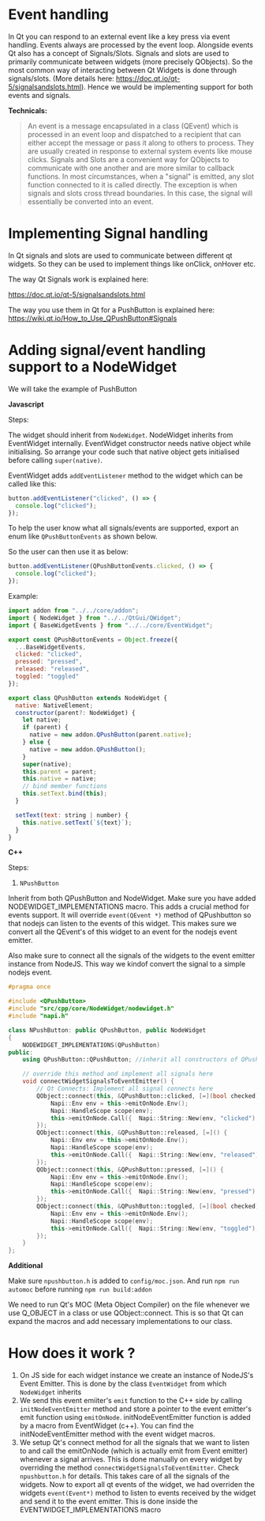 # Event handling

In Qt you can respond to an external event like a key press via event handling. Events always are processed by the event loop. Alongside events Qt also has a concept of Signals/Slots. Signals and slots are used to primarily communicate between widgets (more precisely QObjects). So the most common way of interacting between Qt Widgets is done through signals/slots. (More details here: https://doc.qt.io/qt-5/signalsandslots.html). Hence we would be implementing support for both events and signals.

**Technicals:**

> An event is a message encapsulated in a class (QEvent) which is processed in an event loop and dispatched to a recipient that can either accept the message or pass it along to others to process. They are usually created in response to external system events like mouse clicks.
> Signals and Slots are a convenient way for QObjects to communicate with one another and are more similar to callback functions. In most circumstances, when a "signal" is emitted, any slot function connected to it is called directly. The exception is when signals and slots cross thread boundaries. In this case, the signal will essentially be converted into an event.

# Implementing Signal handling

In Qt signals and slots are used to communicate between different qt widgets. So they can be used to implement things like
onClick, onHover etc.

The way Qt Signals work is explained here:

https://doc.qt.io/qt-5/signalsandslots.html

The way you use them in Qt for a PushButton is explained here:
https://wiki.qt.io/How_to_Use_QPushButton#Signals

# Adding signal/event handling support to a NodeWidget

We will take the example of PushButton

**Javascript**

Steps:

The widget should inherit from `NodeWidget`. NodeWidget inherits from EventWidget internally. EventWidget constructor needs native object while initialising. So arrange your code such that native object gets initialised before calling `super(native)`.

EventWidget adds `addEventListener` method to the widget which can be called
like this:

```js
button.addEventListener("clicked", () => {
  console.log("clicked");
});
```

To help the user know what all signals/events are supported, export an enum like `QPushButtonEvents` as shown below.

So the user can then use it as below:

```js
button.addEventListener(QPushButtonEvents.clicked, () => {
  console.log("clicked");
});
```

Example:

```js
import addon from "../../core/addon";
import { NodeWidget } from "../../QtGui/QWidget";
import { BaseWidgetEvents } from "../../core/EventWidget";

export const QPushButtonEvents = Object.freeze({
  ...BaseWidgetEvents,
  clicked: "clicked",
  pressed: "pressed",
  released: "released",
  toggled: "toggled"
});

export class QPushButton extends NodeWidget {
  native: NativeElement;
  constructor(parent?: NodeWidget) {
    let native;
    if (parent) {
      native = new addon.QPushButton(parent.native);
    } else {
      native = new addon.QPushButton();
    }
    super(native);
    this.parent = parent;
    this.native = native;
    // bind member functions
    this.setText.bind(this);
  }

  setText(text: string | number) {
    this.native.setText(`${text}`);
  }
}
```

**C++**

Steps:

1. `NPushButton`

Inherit from both QPushButton and NodeWidget. Make sure you have added NODEWIDGET_IMPLEMENTATIONS macro. This adds a crucial method for events support. It will override `event(QEvent *)` method of QPushbutton so that nodejs can listen to the events of this widget. This makes sure we convert all the QEvent's of this widget to an event for the nodejs event emitter.

Also make sure to connect all the signals of the widgets to the event emitter instance from NodeJS. This way we kindof convert the signal to a simple nodejs event.

```cpp
#pragma once

#include <QPushButton>
#include "src/cpp/core/NodeWidget/nodewidget.h"
#include "napi.h"

class NPushButton: public QPushButton, public NodeWidget
{
    NODEWIDGET_IMPLEMENTATIONS(QPushButton)
public:
    using QPushButton::QPushButton; //inherit all constructors of QPushButton

    // override this method and implement all signals here
    void connectWidgetSignalsToEventEmitter() {
        // Qt Connects: Implement all signal connects here
        QObject::connect(this, &QPushButton::clicked, [=](bool checked) {
            Napi::Env env = this->emitOnNode.Env();
            Napi::HandleScope scope(env);
            this->emitOnNode.Call({  Napi::String::New(env, "clicked"), Napi::Value::From(env, checked) });
        });
        QObject::connect(this, &QPushButton::released, [=]() {
            Napi::Env env = this->emitOnNode.Env();
            Napi::HandleScope scope(env);
            this->emitOnNode.Call({  Napi::String::New(env, "released") });
        });
        QObject::connect(this, &QPushButton::pressed, [=]() {
            Napi::Env env = this->emitOnNode.Env();
            Napi::HandleScope scope(env);
            this->emitOnNode.Call({  Napi::String::New(env, "pressed") });
        });
        QObject::connect(this, &QPushButton::toggled, [=](bool checked) {
            Napi::Env env = this->emitOnNode.Env();
            Napi::HandleScope scope(env);
            this->emitOnNode.Call({  Napi::String::New(env, "toggled"), Napi::Value::From(env, checked) });
        });
    }
};

```

**Additional**

Make sure `npushbutton.h` is added to `config/moc.json`.
And run `npm run automoc` before running `npm run build:addon`

We need to run Qt's MOC (Meta Object Compiler) on the file whenever we use Q_OBJECT in a class or use QObject::connect. This is so that Qt can expand the macros and add necessary implementations to our class.

# How does it work ?

1. On JS side for each widget instance we create an instance of NodeJS's Event Emitter. This is done by the class `EventWidget` from which `NodeWidget` inherits
2. We send this event emiiter's `emit` function to the C++ side by calling `initNodeEventEmitter` method and store a pointer to the event emitter's emit function using `emitOnNode`. initNodeEventEmitter function is added by a macro from EventWidget (c++). You can find the initNodeEventEmitter method with the event widget macros.
3. We setup Qt's connect method for all the signals that we want to listen to and call the emitOnNode (which is actually emit from Event emitter) whenever a signal arrives. This is done manually on every widget by overriding the method `connectWidgetSignalsToEventEmitter`. Check `npushbutton.h` for details. This takes care of all the signals of the widgets. Now to export all qt events of the widget, we had overriden the widgets `event(Event*)` method to listen to events received by the widget and send it to the event emitter. This is done inside the EVENTWIDGET_IMPLEMENTATIONS macro
